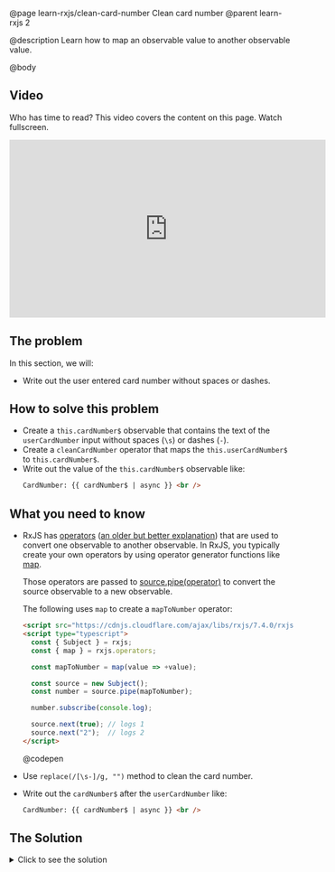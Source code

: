 @page learn-rxjs/clean-card-number Clean card number
@parent learn-rxjs 2

@description Learn how to map an observable value to
another observable value.

@body

## Video

Who has time to read? This video covers the content on this page. Watch fullscreen.

<iframe width="560" height="315" src="https://www.youtube.com/embed/lk77m-Dwjro" frameborder="0" allow="accelerometer; autoplay; encrypted-media; gyroscope; picture-in-picture" allowfullscreen></iframe>

## The problem

In this section, we will:

- Write out the user entered card number without
  spaces or dashes.

## How to solve this problem

- Create a `this.cardNumber$` observable that contains the
  text of the `userCardNumber` input without spaces (`\s`) or dashes (`-`).
- Create a `cleanCardNumber` operator that maps the `this.userCardNumber$` to `this.cardNumber$`.
- Write out the value of the `this.cardNumber$` observable like:
  ```html
  CardNumber: {{ cardNumber$ | async }} <br />
  ```

## What you need to know

- RxJS has [operators](https://rxjs.dev/guide/operators)
  ([an older but better explanation](http://reactivex.io/rxjs/manual/overview.html#operators)) that are used to
  convert one observable to another observable. In RxJS, you typically create your own operators
  by using operator generator functions like [map](https://rxjs.dev/api/operators/map).

  Those operators are passed to [source.pipe(operator)](https://rxjs.dev/api/index/function/pipe) to convert the source observable to a new observable.

  The following uses `map` to create a `mapToNumber` operator:

  ```html
  <script src="https://cdnjs.cloudflare.com/ajax/libs/rxjs/7.4.0/rxjs.umd.min.js"></script>
  <script type="typescript">
    const { Subject } = rxjs;
    const { map } = rxjs.operators;

    const mapToNumber = map(value => +value);

    const source = new Subject();
    const number = source.pipe(mapToNumber);

    number.subscribe(console.log);

    source.next(true); // logs 1
    source.next("2");  // logs 2
  </script>
  ```

  @codepen

- Use `replace(/[\s-]/g, "")` method to clean the card number.
- Write out the `cardNumber$` after the `userCardNumber` like:
  ```html
  CardNumber: {{ cardNumber$ | async }} <br />
  ```

## The Solution

<details>
<summary>Click to see the solution</summary>
@sourceref ./2-clean-card-number.html
@codepen
@highlight 14,16-20,44,51,only
</details>
